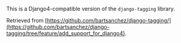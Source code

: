 This is a Django4-compatible version of the `django-tagging` library.

Retrieved from [https://github.com/bartsanchez/django-tagging/](https://github.com/bartsanchez/django-tagging/tree/feature/add_support_for_django4).
